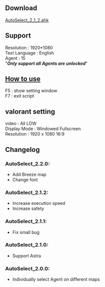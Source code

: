 ## Download
[AutoSelect_2_1_2.ahk](https://github.com/worse-666/VALORANT_AHK_AutoSelect/releases/download/AutoSelect/AutoSelect_2_2_0.ahk)

## Support <br>
Resolution : 1920*1080 <br>
Text Language : English <br>
Agent : 15 <br>
"_**Only support all Agents are unlocked**_" <br>

## [How to use](https://www.youtube.com/watch?v=okPJGBwlrsk&t=1s)  <br>
F5 : show setting window <br>
F7 : exit script <br>

## valorant setting <br>
video : All LOW <br>
Display Mode : Windowed Fullscreen <br>
Resolution : 1920 x 1080 16:9 <br>

## Changelog <br>
### AutoSelect_2.2.0: <br>
* Add Breeze map <br>
* Change font <br>
### AutoSelect_2.1.2: <br>
* Increase execution speed <br>
* Increase safety <br>
### AutoSelect_2.1.1: <br>
* Fix small bug <br>
### AutoSelect_2.1.0: <br>
* Support Astra <br>
### AutoSelect_2.0.0: <br>
* Individually select Agent on different maps <br>
